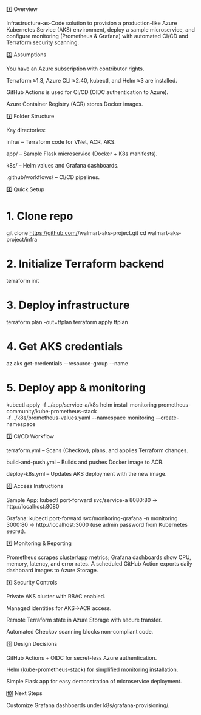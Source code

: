 1️⃣ Overview

Infrastructure-as-Code solution to provision a production-like Azure Kubernetes Service (AKS) environment, deploy a sample microservice, and configure monitoring (Prometheus & Grafana) with automated CI/CD and Terraform security scanning.

2️⃣ Assumptions

You have an Azure subscription with contributor rights.

Terraform ≥1.3, Azure CLI ≥2.40, kubectl, and Helm ≥3 are installed.

GitHub Actions is used for CI/CD (OIDC authentication to Azure).

Azure Container Registry (ACR) stores Docker images.

3️⃣ Folder Structure

Key directories:

infra/ – Terraform code for VNet, ACR, AKS.

app/ – Sample Flask microservice (Docker + K8s manifests).

k8s/ – Helm values and Grafana dashboards.

.github/workflows/ – CI/CD pipelines.

4️⃣ Quick Setup
# 1. Clone repo
git clone https://github.com/<your-org>/walmart-aks-project.git
cd walmart-aks-project/infra

# 2. Initialize Terraform backend
terraform init

# 3. Deploy infrastructure
terraform plan -out=tfplan
terraform apply tfplan

# 4. Get AKS credentials
az aks get-credentials --resource-group <rg> --name <aks>

# 5. Deploy app & monitoring
kubectl apply -f ../app/service-a/k8s
helm install monitoring prometheus-community/kube-prometheus-stack \
     -f ../k8s/prometheus-values.yaml --namespace monitoring --create-namespace

5️⃣ CI/CD Workflow

terraform.yml – Scans (Checkov), plans, and applies Terraform changes.

build-and-push.yml – Builds and pushes Docker image to ACR.

deploy-k8s.yml – Updates AKS deployment with the new image.

6️⃣ Access Instructions

Sample App: kubectl port-forward svc/service-a 8080:80 → http://localhost:8080

Grafana: kubectl port-forward svc/monitoring-grafana -n monitoring 3000:80 → http://localhost:3000
 (use admin password from Kubernetes secret).

7️⃣ Monitoring & Reporting

Prometheus scrapes cluster/app metrics; Grafana dashboards show CPU, memory, latency, and error rates.
A scheduled GitHub Action exports daily dashboard images to Azure Storage.

8️⃣ Security Controls

Private AKS cluster with RBAC enabled.

Managed identities for AKS→ACR access.

Remote Terraform state in Azure Storage with secure transfer.

Automated Checkov scanning blocks non-compliant code.

9️⃣ Design Decisions

GitHub Actions + OIDC for secret-less Azure authentication.

Helm (kube-prometheus-stack) for simplified monitoring installation.

Simple Flask app for easy demonstration of microservice deployment.

🔟 Next Steps

Customize Grafana dashboards under k8s/grafana-provisioning/.
